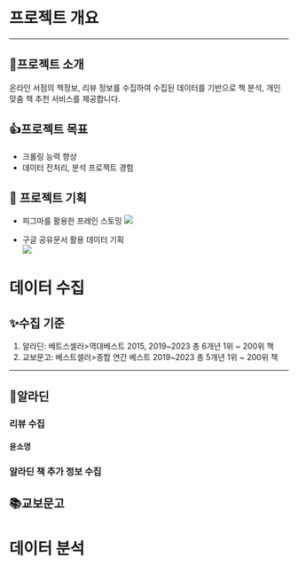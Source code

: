 # 프로젝트 개요
***
## 🚀프로젝트 소개
온라인 서점의 책정보, 리뷰 정보를 수집하여 수집된 데이터를 기반으로 책 분석, 개인 맞춤 책 추천 서비스를 제공합니다.

## 👍프로젝트 목표

- 크롤링 능력 향상
- 데이터 전처리, 분석 프로젝트 경험

## 📖 프로젝트 기획

- 피그마를 활용한 프레인 스토밍
![](https://velog.velcdn.com/images/devysy55/post/d5d8f945-4169-4617-a294-cfc0be506970/image.png)

- 구글 공유문서 활용 데이터 기획
\
![](https://velog.velcdn.com/images/devysy55/post/3eb3a3ba-b596-49a8-a04d-0b55a2c10f34/image.png)


 
 
# 데이터 수집
 
## ✨수집 기준
 
1. 알라딘: 베트스셀러>역대베스트 2015, 2019~2023 총 6개년 1위 ~ 200위 책 
2. 교보문고: 베스트셀러>종합 연간 베스트 2019~2023 총 5개년 1위 ~ 200위 책
***
## 🧞‍알라딘 
### 리뷰 수집 
#### 윤소영


### 알라딘 책 추가 정보 수집
 

## 📚교보문고

# 데이터 분석
